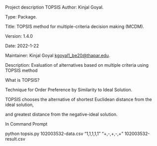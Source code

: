Project description
TOPSIS
Author: Kinjal Goyal.

Type: Package.

Title: TOPSIS method for multiple-criteria decision making (MCDM).

Version: 1.4.0

Date: 2022-1-22

Maintainer: Kinjal Goyal kgoyal1_be20@thapar.edu.

Description: Evaluation of alternatives based on multiple criteria using TOPSIS method

What is TOPSIS?

Technique for Order Preference by Similarity to Ideal Solution.

TOPSIS chooses the alternative of shortest Euclidean distance from the ideal solution,

and greatest distance from the negative-ideal solution.


In Command Prompt

python topsis.py 102003532-data.csv “1,1,1,1,1” “+,-,+,-,+” 102003532-result.csv